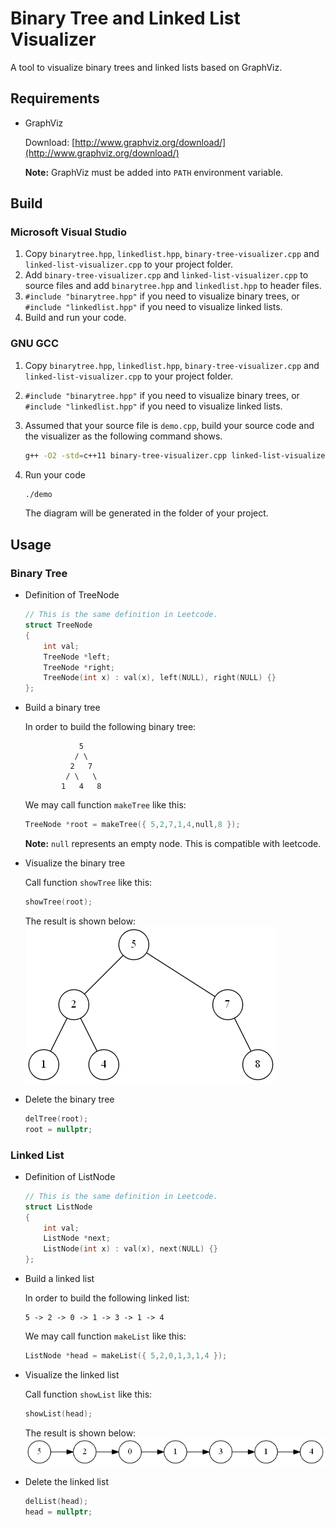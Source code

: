 # Binary Tree and Linked List Visualizer

A tool to visualize binary trees and linked lists based on GraphViz.

## Requirements

- GraphViz

    Download: [http://www.graphviz.org/download/](http://www.graphviz.org/download/)

    **Note:** GraphViz must be added into `PATH` environment variable.

## Build

### Microsoft Visual Studio

1. Copy `binarytree.hpp`, `linkedlist.hpp`, `binary-tree-visualizer.cpp` and `linked-list-visualizer.cpp` to your project folder.
2. Add `binary-tree-visualizer.cpp` and `linked-list-visualizer.cpp` to source files and add `binarytree.hpp` and `linkedlist.hpp` to header files.
3. `#include "binarytree.hpp"` if you need to visualize binary trees, or `#include "linkedlist.hpp"` if you need to visualize linked lists.
4. Build and run your code.

### GNU GCC

1. Copy `binarytree.hpp`, `linkedlist.hpp`, `binary-tree-visualizer.cpp` and `linked-list-visualizer.cpp` to your project folder.

2. `#include "binarytree.hpp"` if you need to visualize binary trees, or `#include "linkedlist.hpp"` if you need to visualize linked lists.

3. Assumed that your source file is `demo.cpp`, build your source code and the visualizer as the following command shows.
    ```bash
    g++ -O2 -std=c++11 binary-tree-visualizer.cpp linked-list-visualizer.cpp demo.cpp -o demo
    ```

4. Run your code
    ```bash
    ./demo
    ```
    The diagram will be generated in the folder of your project.

## Usage

### Binary Tree

- Definition of TreeNode

    ```c++
    // This is the same definition in Leetcode.
    struct TreeNode
    {
        int val;
        TreeNode *left;
        TreeNode *right;
        TreeNode(int x) : val(x), left(NULL), right(NULL) {}
    };
    ```

- Build a binary tree

    In order to build the following binary tree:
    ```
                5
               / \
              2   7
             / \   \
            1   4   8
    ```
    We may call function `makeTree` like this:
    ```c++
    TreeNode *root = makeTree({ 5,2,7,1,4,null,8 });
    ```
    **Note:** `null` represents an empty node. This is compatible with leetcode.

- Visualize the binary tree

    Call function `showTree` like this:
    ```c++
    showTree(root);
    ```
    The result is shown below:
    ![Tree](tree.png)

- Delete the binary tree

    ```c++
    delTree(root);
    root = nullptr;
    ```

### Linked List

- Definition of ListNode

    ```c++
    // This is the same definition in Leetcode.
    struct ListNode
    {
        int val;
        ListNode *next;
        ListNode(int x) : val(x), next(NULL) {}
    };
    ```

- Build a linked list

    In order to build the following linked list:
    ```
    5 -> 2 -> 0 -> 1 -> 3 -> 1 -> 4
    ```
    We may call function `makeList` like this:
    ```c++
    ListNode *head = makeList({ 5,2,0,1,3,1,4 });
    ```

- Visualize the linked list

    Call function `showList` like this:
    ```c++
    showList(head);
    ```
    The result is shown below:
    ![Linked List](list.png)

- Delete the linked list

    ```c++
    delList(head);
    head = nullptr;
    ```

